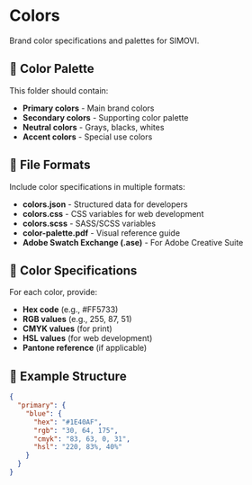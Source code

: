 # Colors

Brand color specifications and palettes for SIMOVI.

## 🎨 Color Palette

This folder should contain:
- **Primary colors** - Main brand colors
- **Secondary colors** - Supporting color palette
- **Neutral colors** - Grays, blacks, whites
- **Accent colors** - Special use colors

## 📄 File Formats

Include color specifications in multiple formats:
- **colors.json** - Structured data for developers
- **colors.css** - CSS variables for web development
- **colors.scss** - SASS/SCSS variables
- **color-palette.pdf** - Visual reference guide
- **Adobe Swatch Exchange (.ase)** - For Adobe Creative Suite

## 🔧 Color Specifications

For each color, provide:
- **Hex code** (e.g., #FF5733)
- **RGB values** (e.g., 255, 87, 51)
- **CMYK values** (for print)
- **HSL values** (for web development)
- **Pantone reference** (if applicable)

## 📝 Example Structure

```json
{
  "primary": {
    "blue": {
      "hex": "#1E40AF",
      "rgb": "30, 64, 175",
      "cmyk": "83, 63, 0, 31",
      "hsl": "220, 83%, 40%"
    }
  }
}
```
